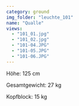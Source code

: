 ```yaml
---
category: ground
img_folder: "leuchte_101"
name: "Qualle"
views:
  - "101_01.jpg"
  - "101_02.jpg"
  - "101-04.JPG"
  - "101-05.JPG"
  - "101-06.JPG"
---
```


Höhe: 125 cm

Gesamtgewicht: 27 kg

Kopfblock: 15 kg
